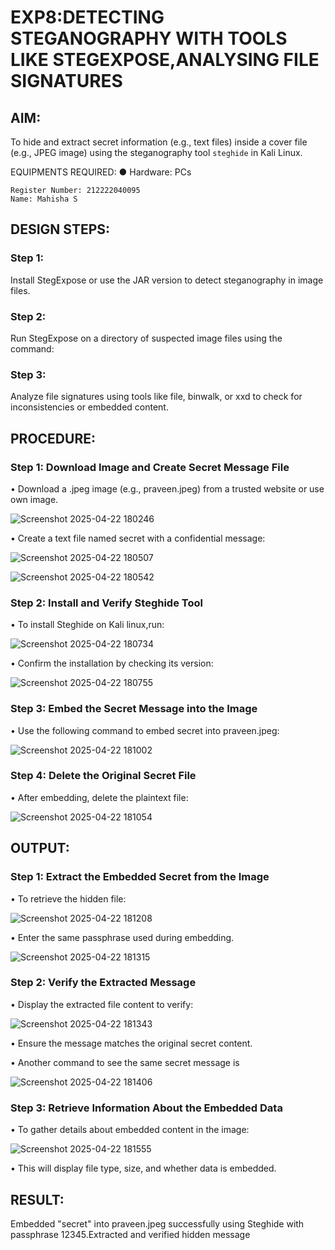 # EXP8:DETECTING STEGANOGRAPHY WITH TOOLS  LIKE STEGEXPOSE,ANALYSING FILE SIGNATURES

## AIM:
To hide and extract secret information (e.g., text files) inside a cover file (e.g., JPEG image) using the steganography tool `steghide` in Kali Linux.

EQUIPMENTS REQUIRED:
●	Hardware: PCs

```
Register Number: 212222040095
Name: Mahisha S
```

## DESIGN STEPS:
### Step 1:
Install StegExpose or use the JAR version to detect steganography in image files.

### Step 2:
Run StegExpose on a directory of suspected image files using the command:

### Step 3:
Analyze file signatures using tools like file, binwalk, or xxd to check for inconsistencies or embedded content.

## PROCEDURE:
### Step 1: Download Image and Create Secret Message File
  •	Download a .jpeg image (e.g., praveen.jpeg) from a trusted website or use own image.
  
  ![Screenshot 2025-04-22 180246](https://github.com/user-attachments/assets/2647b024-ce12-4905-a888-e7c382e80036)

  
  •	Create a text file named secret with a confidential message:
  
  ![Screenshot 2025-04-22 180507](https://github.com/user-attachments/assets/4cb60ba6-a5f9-4da0-a4c0-7e0729470cc7)

  ![Screenshot 2025-04-22 180542](https://github.com/user-attachments/assets/dc069feb-464d-46e3-a61b-ecb5f17be7fc)



### Step 2: Install and Verify Steghide Tool
  •	To install Steghide on Kali linux,run:
  
  ![Screenshot 2025-04-22 180734](https://github.com/user-attachments/assets/20ed1909-5b42-44f0-ab82-133e461c4acd)

  
  •	Confirm the installation by checking its version:
  
  ![Screenshot 2025-04-22 180755](https://github.com/user-attachments/assets/597a1b6a-6b08-4eae-8abc-cefcedfc7806)


 
### Step 3: Embed the Secret Message into the Image
  •	Use the following command to embed secret into praveen.jpeg:
  
  ![Screenshot 2025-04-22 181002](https://github.com/user-attachments/assets/79138996-8352-4c57-80c6-8d35f6290980)




### Step 4: Delete the Original Secret File
  •	After embedding, delete the plaintext file:
  
  ![Screenshot 2025-04-22 181054](https://github.com/user-attachments/assets/bb4fc96b-d642-4fb0-9cc0-41addce20c6d)


## OUTPUT:
### Step 1: Extract the Embedded Secret from the Image
  •	To retrieve the hidden file:
  
  ![Screenshot 2025-04-22 181208](https://github.com/user-attachments/assets/9932925f-65ee-4921-8d15-a6222c1d623f)


  •	Enter the same passphrase used during embedding.
  
  ![Screenshot 2025-04-22 181315](https://github.com/user-attachments/assets/4cd8f69b-018b-4635-8b42-adc18c86ac19)



### Step 2: Verify the Extracted Message

  •	Display the extracted file content to verify:
  
  ![Screenshot 2025-04-22 181343](https://github.com/user-attachments/assets/d233fcda-625d-41e1-a6c0-966a88c57292)

  
  •	Ensure the message matches the original secret content.
  
  •	Another command to see the same secret message is
  
  ![Screenshot 2025-04-22 181406](https://github.com/user-attachments/assets/004de896-9c72-4350-ac40-23f3ab9bc222)


 
### Step 3: Retrieve Information About the Embedded Data
  •	To gather details about embedded content in the image:
  
  ![Screenshot 2025-04-22 181555](https://github.com/user-attachments/assets/323daf00-0b81-4032-9c08-a7b6c6164f5f)

  
   
  •	This will display file type, size, and whether data is embedded.

 
## RESULT:
Embedded "secret" into praveen.jpeg successfully using Steghide with passphrase 12345.Extracted and verified hidden message
